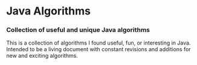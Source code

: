 # Java Algorithms

### Collection of useful and unique Java algorithms

This is a collection of algorithms I found useful, fun, or interesting in Java. Intended to be a living document with constant revisions and additions for new and exciting algorithms. 
